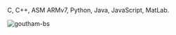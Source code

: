 C, C++, ASM ARMv7, Python, Java, JavaScript, MatLab.
<p align="left"> <img src="https://komarev.com/ghpvc/?username=goutham-bs&label=Profile%20views&color=0e75b6&style=flat" alt="goutham-bs" /> </p>
